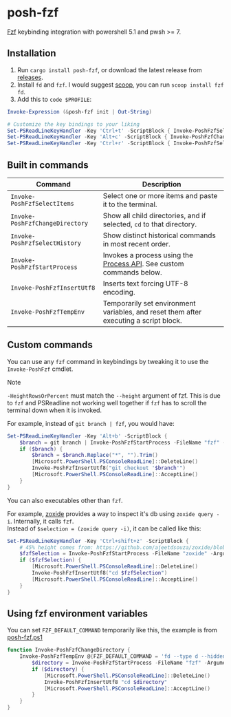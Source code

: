 # posh-fzf

[Fzf](https://github.com/junegunn/fzf) keybinding integration with powershell 5.1 and pwsh >= 7.

## Installation

1. Run `cargo install posh-fzf`, or download the latest release from [releases](https://github.com/domsleee/posh-fzf/releases).
2. Install `fd` and `fzf`. I would suggest [scoop](https://scoop.sh/), you can run `scoop install fzf fd`.
3. Add this to `code $PROFILE`:
```powershell
Invoke-Expression (&posh-fzf init | Out-String)

# Customize the key bindings to your liking
Set-PSReadLineKeyHandler -Key 'Ctrl+t' -ScriptBlock { Invoke-PoshFzfSelectItems }
Set-PSReadLineKeyHandler -Key 'Alt+c' -ScriptBlock { Invoke-PoshFzfChangeDirectory }
Set-PSReadLineKeyHandler -Key 'Ctrl+r' -ScriptBlock { Invoke-PoshFzfSelectHistory }
```

## Built in commands
| Command                         | Description                                                                           |
| ------------------------------- | ------------------------------------------------------------------------------------- |
| `Invoke-PoshFzfSelectItems`     | Select one or more items and paste it to the terminal.                                |
| `Invoke-PoshFzfChangeDirectory` | Show all child directories, and if selected, `cd` to that directory.                  |
| `Invoke-PoshFzfSelectHistory`   | Show distinct historical commands in most recent order.                               |
| `Invoke-PoshFzfStartProcess`    | Invokes a process using the [Process API][ProcessAPI]. See custom commands below.     |
| `Invoke-PoshFzfInsertUtf8`      | Inserts text forcing UTF-8 encoding.                                                  |
| `Invoke-PoshFzfTempEnv`         | Temporarily set environment variables, and reset them after executing a script block. |

[ProcessAPI]: https://learn.microsoft.com/en-us/dotnet/api/system.diagnostics.process.start?view=net-7.0

## Custom commands

You can use any `fzf` command in keybindings by tweaking it to use the `Invoke-PoshFzf` cmdlet.

> [!NOTE]
> `-HeightRowsOrPercent` must match the `--height` argument of fzf. This is due to `fzf` and PSReadline not working well together if `fzf` has to scroll the terminal down when it is invoked.

For example, instead of `git branch | fzf`, you would have:

```powershell
Set-PSReadLineKeyHandler -Key 'Alt+b' -ScriptBlock { 
    $branch = git branch | Invoke-PoshFzfStartProcess -FileName "fzf" -Arguments @("--height=45%") -HeightRowsOrPercent "45%"
    if ($branch) {
        $branch = $branch.Replace("*", "").Trim()
        [Microsoft.PowerShell.PSConsoleReadLine]::DeleteLine()
        Invoke-PoshFzfInsertUtf8("git checkout '$branch'")
        [Microsoft.PowerShell.PSConsoleReadLine]::AcceptLine()
    }
}
```

You can also executables other than `fzf`.

For example, [zoxide](https://github.com/ajeetdsouza/zoxide) provides a way to inspect it's db using `zoxide query -i`. Internally, it calls `fzf`.  
Instead of `$selection = (zoxide query -i)`, it can be called like this:

```powershell
Set-PSReadLineKeyHandler -Key 'Ctrl+shift+z' -ScriptBlock {
    # 45% height comes from: https://github.com/ajeetdsouza/zoxide/blob/a624ceef54a31de2d0624e9eb14ce65024cc9e79/src/cmd/query.rs#L92
    $fzfSelection = Invoke-PoshFzfStartProcess -FileName "zoxide" -Arguments @("query", "-i") -HeightRowsOrPercent "45%"
    if ($fzfSelection) {
        [Microsoft.PowerShell.PSConsoleReadLine]::DeleteLine()
        Invoke-PoshFzfInsertUtf8("cd $fzfSelection")
        [Microsoft.PowerShell.PSConsoleReadLine]::AcceptLine()
    }
}
```

## Using fzf environment variables

You can set `FZF_DEFAULT_COMMAND` temporarily like this, the example is from [posh-fzf.ps1](./resource/posh-fzf.ps1)
```powershell
function Invoke-PoshFzfChangeDirectory {
    Invoke-PoshFzfTempEnv @{FZF_DEFAULT_COMMAND = 'fd --type d --hidden --exclude ".git"'} -ScriptBlock {
        $directory = Invoke-PoshFzfStartProcess -FileName "fzf" -Arguments @("$defaultHeightArg", "--preview", "fd . {} --maxdepth 1")
        if ($directory) {
            [Microsoft.PowerShell.PSConsoleReadLine]::DeleteLine()
            Invoke-PoshFzfInsertUtf8 "cd $directory"
            [Microsoft.PowerShell.PSConsoleReadLine]::AcceptLine()
        }
    }
}
```
